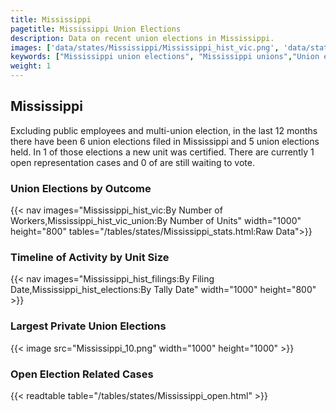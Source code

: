 ```yaml
---
title: Mississippi
pagetitle: Mississippi Union Elections
description: Data on recent union elections in Mississippi.
images: ['data/states/Mississippi/Mississippi_hist_vic.png', 'data/states/Mississippi/Mississippi_hist_size.png', 'data/states/Mississippi/Mississippi_10.png']
keywords: ["Mississippi union elections", "Mississippi unions","Union elections"]
weight: 1
---
```

##  Mississippi

Excluding public employees and multi-union election, in the last 12 months there have been 6 union elections filed in Mississippi and 5 union elections held. In 1 of those elections a new unit was certified. There are currently 1 open representation cases and 0 of are still waiting to vote.

### Union Elections by Outcome
{{< nav images="Mississippi_hist_vic:By Number of Workers,Mississippi_hist_vic_union:By Number of Units" width="1000" height="800" tables="/tables/states/Mississippi_stats.html:Raw Data">}}

### Timeline of Activity by Unit Size
{{< nav images="Mississippi_hist_filings:By Filing Date,Mississippi_hist_elections:By Tally Date" width="1000" height="800" >}}

### Largest Private Union Elections
{{< image src="Mississippi_10.png" width="1000" height="1000"  >}}

### Open Election Related Cases
{{< readtable table="/tables/states/Mississippi_open.html" >}}

